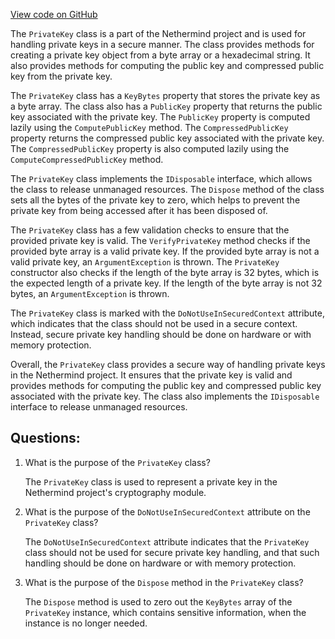 [View code on GitHub](https://github.com/NethermindEth/nethermind/src/Nethermind/Nethermind.Crypto/PrivateKey.cs)

The `PrivateKey` class is a part of the Nethermind project and is used for handling private keys in a secure manner. The class provides methods for creating a private key object from a byte array or a hexadecimal string. It also provides methods for computing the public key and compressed public key from the private key. 

The `PrivateKey` class has a `KeyBytes` property that stores the private key as a byte array. The class also has a `PublicKey` property that returns the public key associated with the private key. The `PublicKey` property is computed lazily using the `ComputePublicKey` method. The `CompressedPublicKey` property returns the compressed public key associated with the private key. The `CompressedPublicKey` property is also computed lazily using the `ComputeCompressedPublicKey` method.

The `PrivateKey` class implements the `IDisposable` interface, which allows the class to release unmanaged resources. The `Dispose` method of the class sets all the bytes of the private key to zero, which helps to prevent the private key from being accessed after it has been disposed of.

The `PrivateKey` class has a few validation checks to ensure that the provided private key is valid. The `VerifyPrivateKey` method checks if the provided byte array is a valid private key. If the provided byte array is not a valid private key, an `ArgumentException` is thrown. The `PrivateKey` constructor also checks if the length of the byte array is 32 bytes, which is the expected length of a private key. If the length of the byte array is not 32 bytes, an `ArgumentException` is thrown.

The `PrivateKey` class is marked with the `DoNotUseInSecuredContext` attribute, which indicates that the class should not be used in a secure context. Instead, secure private key handling should be done on hardware or with memory protection.

Overall, the `PrivateKey` class provides a secure way of handling private keys in the Nethermind project. It ensures that the private key is valid and provides methods for computing the public key and compressed public key associated with the private key. The class also implements the `IDisposable` interface to release unmanaged resources.
## Questions: 
 1. What is the purpose of the `PrivateKey` class?
    
    The `PrivateKey` class is used to represent a private key in the Nethermind project's cryptography module.

2. What is the purpose of the `DoNotUseInSecuredContext` attribute on the `PrivateKey` class?
    
    The `DoNotUseInSecuredContext` attribute indicates that the `PrivateKey` class should not be used for secure private key handling, and that such handling should be done on hardware or with memory protection.

3. What is the purpose of the `Dispose` method in the `PrivateKey` class?
    
    The `Dispose` method is used to zero out the `KeyBytes` array of the `PrivateKey` instance, which contains sensitive information, when the instance is no longer needed.
